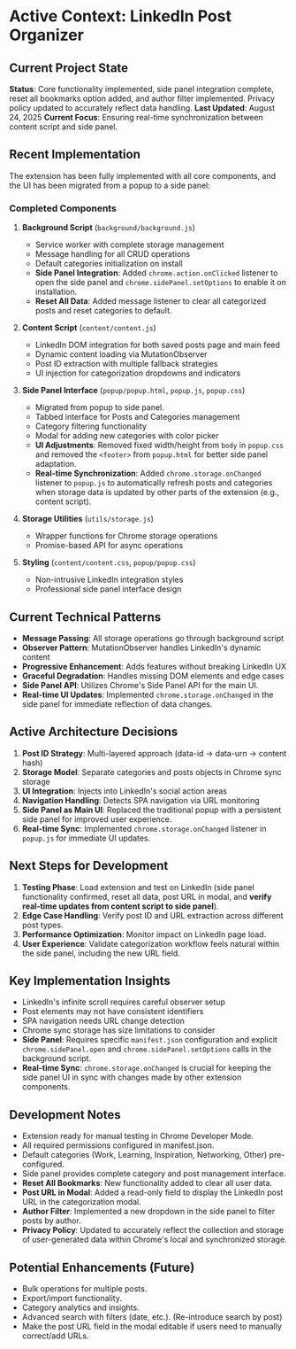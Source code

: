 # Active Context: LinkedIn Post Organizer

## Current Project State
**Status**: Core functionality implemented, side panel integration complete, reset all bookmarks option added, and author filter implemented. Privacy policy updated to accurately reflect data handling.
**Last Updated**: August 24, 2025
**Current Focus**: Ensuring real-time synchronization between content script and side panel.

## Recent Implementation
The extension has been fully implemented with all core components, and the UI has been migrated from a popup to a side panel:

### Completed Components
1. **Background Script** (`background/background.js`)
   - Service worker with complete storage management
   - Message handling for all CRUD operations
   - Default categories initialization on install
   - **Side Panel Integration**: Added `chrome.action.onClicked` listener to open the side panel and `chrome.sidePanel.setOptions` to enable it on installation.
   - **Reset All Data**: Added message listener to clear all categorized posts and reset categories to default.

2. **Content Script** (`content/content.js`) 
   - LinkedIn DOM integration for both saved posts page and main feed
   - Dynamic content loading via MutationObserver
   - Post ID extraction with multiple fallback strategies
   - UI injection for categorization dropdowns and indicators

3. **Side Panel Interface** (`popup/popup.html`, `popup.js`, `popup.css`)
   - Migrated from popup to side panel.
   - Tabbed interface for Posts and Categories management
   - Category filtering functionality
   - Modal for adding new categories with color picker
   - **UI Adjustments**: Removed fixed width/height from `body` in `popup.css` and removed the `<footer>` from `popup.html` for better side panel adaptation.
   - **Real-time Synchronization**: Added `chrome.storage.onChanged` listener to `popup.js` to automatically refresh posts and categories when storage data is updated by other parts of the extension (e.g., content script).

4. **Storage Utilities** (`utils/storage.js`)
   - Wrapper functions for Chrome storage operations
   - Promise-based API for async operations

5. **Styling** (`content/content.css`, `popup/popup.css`)
   - Non-intrusive LinkedIn integration styles
   - Professional side panel interface design

## Current Technical Patterns
- **Message Passing**: All storage operations go through background script
- **Observer Pattern**: MutationObserver handles LinkedIn's dynamic content
- **Progressive Enhancement**: Adds features without breaking LinkedIn UX
- **Graceful Degradation**: Handles missing DOM elements and edge cases
- **Side Panel API**: Utilizes Chrome's Side Panel API for the main UI.
- **Real-time UI Updates**: Implemented `chrome.storage.onChanged` in the side panel for immediate reflection of data changes.

## Active Architecture Decisions
1. **Post ID Strategy**: Multi-layered approach (data-id → data-urn → content hash)
2. **Storage Model**: Separate categories and posts objects in Chrome sync storage
3. **UI Integration**: Injects into LinkedIn's social action areas
4. **Navigation Handling**: Detects SPA navigation via URL monitoring
5. **Side Panel as Main UI**: Replaced the traditional popup with a persistent side panel for improved user experience.
6. **Real-time Sync**: Implemented `chrome.storage.onChanged` listener in `popup.js` for immediate UI updates.

## Next Steps for Development
1. **Testing Phase**: Load extension and test on LinkedIn (side panel functionality confirmed, reset all data, post URL in modal, and **verify real-time updates from content script to side panel**).
2. **Edge Case Handling**: Verify post ID and URL extraction across different post types.
3. **Performance Optimization**: Monitor impact on LinkedIn page load.
4. **User Experience**: Validate categorization workflow feels natural within the side panel, including the new URL field.

## Key Implementation Insights
- LinkedIn's infinite scroll requires careful observer setup
- Post elements may not have consistent identifiers
- SPA navigation needs URL change detection
- Chrome sync storage has size limitations to consider
- **Side Panel**: Requires specific `manifest.json` configuration and explicit `chrome.sidePanel.open` and `chrome.sidePanel.setOptions` calls in the background script.
- **Real-time Sync**: `chrome.storage.onChanged` is crucial for keeping the side panel UI in sync with changes made by other extension components.

## Development Notes
- Extension ready for manual testing in Chrome Developer Mode.
- All required permissions configured in manifest.json.
- Default categories (Work, Learning, Inspiration, Networking, Other) pre-configured.
- Side panel provides complete category and post management interface.
- **Reset All Bookmarks**: New functionality added to clear all user data.
- **Post URL in Modal**: Added a read-only field to display the LinkedIn post URL in the categorization modal.
- **Author Filter**: Implemented a new dropdown in the side panel to filter posts by author.
- **Privacy Policy**: Updated to accurately reflect the collection and storage of user-generated data within Chrome's local and synchronized storage.

## Potential Enhancements (Future)
- Bulk operations for multiple posts.
- Export/import functionality.
- Category analytics and insights.
- Advanced search with filters (date, etc.). (Re-introduce search by post)
- Make the post URL field in the modal editable if users need to manually correct/add URLs.
